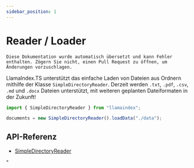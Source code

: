 ```yaml
---
sidebar_position: 1
---
```


# Reader / Loader

`Diese Dokumentation wurde automatisch übersetzt und kann Fehler enthalten. Zögern Sie nicht, einen Pull Request zu öffnen, um Änderungen vorzuschlagen.`

LlamaIndex.TS unterstützt das einfache Laden von Dateien aus Ordnern mithilfe der Klasse `SimpleDirectoryReader`. Derzeit werden `.txt`, `.pdf`, `.csv`, `.md` und `.docx` Dateien unterstützt, mit weiteren geplanten Dateiformaten in der Zukunft!

```typescript
import { SimpleDirectoryReader } from "llamaindex";

documents = new SimpleDirectoryReader().loadData("./data");
```

## API-Referenz

- [SimpleDirectoryReader](../../api/classes/SimpleDirectoryReader.md)

"
